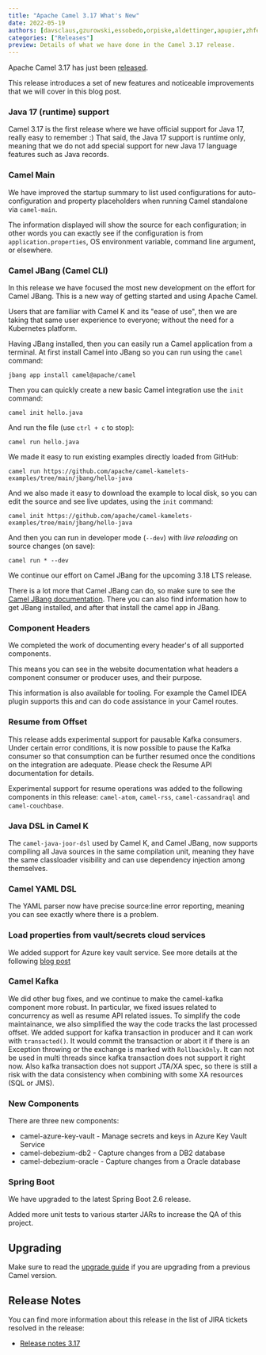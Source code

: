 ```yaml
---
title: "Apache Camel 3.17 What's New"
date: 2022-05-19
authors: [davsclaus,gzurowski,essobedo,orpiske,aldettinger,apupier,zhfeng]
categories: ["Releases"]
preview: Details of what we have done in the Camel 3.17 release.
---
```


Apache Camel 3.17 has just been [released](/blog/2022/05/RELEASE-3.17.0/).

This release introduces a set of new features and noticeable improvements that we will cover in this blog post.

### Java 17 (runtime) support

Camel 3.17 is the first release where we have official support for Java 17, really easy to remember :) That said, the Java 17 support
is runtime only, meaning that we do not add special support for new Java 17 language features such as Java records.

### Camel Main

We have improved the startup summary to list used configurations for auto-configuration and property placeholders
when running Camel standalone via `camel-main`.

The information displayed will show the source for each configuration; in other words
you can exactly see if the configuration is from `application.properties`, OS environment variable,
command line argument, or elsewhere.

### Camel JBang (Camel CLI)

In this release we have focused the most new development on the effort for Camel JBang.
This is a new way of getting started and using Apache Camel.

Users that are familiar with Camel K and its "ease of use", then we are taking that
same user experience to everyone; without the need for a Kubernetes platform.

Having JBang installed, then you can easily run a Camel application from a terminal.
At first install Camel into JBang so you can run using the `camel` command:

    jbang app install camel@apache/camel

Then you can quickly create a new basic Camel integration use the `init` command:

    camel init hello.java

And run the file (use `ctrl + c` to stop):

    camel run hello.java

We made it easy to run existing examples directly loaded from GitHub:

    camel run https://github.com/apache/camel-kamelets-examples/tree/main/jbang/hello-java

And we also made it easy to download the example to local disk, so you can edit the source and
see live updates, using the `init` command:

    camel init https://github.com/apache/camel-kamelets-examples/tree/main/jbang/hello-java

And then you can run in developer mode (`--dev`) with _live reloading_ on source changes (on save):

    camel run * --dev

We continue our effort on Camel JBang for the upcoming 3.18 LTS release.

There is a lot more that Camel JBang can do, so make sure to see the [Camel JBang documentation](/manual/camel-jbang.html).
There you can also find information how to get JBang installed, and after that install the camel app in JBang.

### Component Headers

We completed the work of documenting every header's of all supported components.

This means you can see in the website documentation what headers a component consumer or producer
uses, and their purpose.

This information is also available for tooling. For example the Camel IDEA plugin supports this
and can do code assistance in your Camel routes.

### Resume from Offset

This release adds experimental support for pausable Kafka consumers. Under certain error conditions, it is now possible to pause the Kafka consumer so that consumption can be further resumed once the conditions on the integration are adequate. Please check the Resume API documentation for details.

Experimental support for resume operations was added to the following components in this release: `camel-atom`, `camel-rss`, `camel-cassandraql` and `camel-couchbase`. 

### Java DSL in Camel K

The `camel-java-joor-dsl` used by Camel K, and Camel JBang, now supports compiling all Java sources
in the same compilation unit, meaning they have the same classloader visibility and can use
dependency injection among themselves. 

### Camel YAML DSL

The YAML parser now have precise source:line error reporting, meaning you can see exactly
where there is a problem.

### Load properties from vault/secrets cloud services

We added support for Azure key vault service.
See more details at the following [blog post](/blog/2022/03/secrets-properties-functions/)

### Camel Kafka

We did other bug fixes, and we continue to make the camel-kafka component more robust. In particular, we fixed issues related to concurrency as well as resume API related issues. To simplify the code maintainance, we also simplified the way the code tracks the last processed offset. We added support for kafka transaction in producer and it can work with `transacted()`. It would commit the transaction or abort it if there is an Exception throwing or the exchange is marked with `RollbackOnly`. It can not be used in multi threads since kafka transaction does not support it right now. Also kafka transaction does not support JTA/XA spec, so there is still a risk with the data consistency when combining with some XA resources (SQL or JMS).

### New Components

There are three new components:

- camel-azure-key-vault - Manage secrets and keys in Azure Key Vault Service
- camel-debezium-db2 - Capture changes from a DB2 database
- camel-debezium-oracle - Capture changes from a Oracle database

### Spring Boot

We have upgraded to the latest Spring Boot 2.6 release.

Added more unit tests to various starter JARs to increase the QA of this project.

## Upgrading

Make sure to read the [upgrade guide](/manual/camel-3x-upgrade-guide-3_17.html) if you are upgrading from a previous Camel version.

## Release Notes

You can find more information about this release in the list of JIRA tickets resolved in the release: 

- [Release notes 3.17](/releases/release-3.17.0/)

